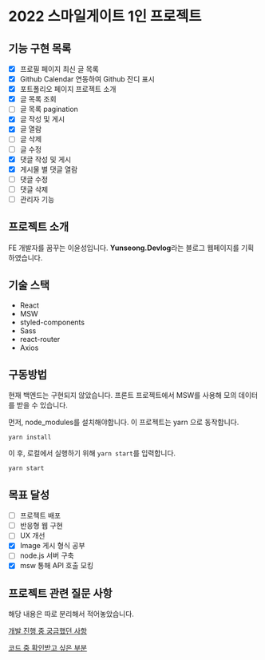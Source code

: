 # 2022 스마일게이트 1인 프로젝트

## 기능 구현 목록
- [x] 프로필 페이지 최신 글 목록
- [x] Github Calendar 연동하여 Github 잔디 표시
- [x] 포트폴리오 페이지 프로젝트 소개
- [x] 글 목록 조회
- [ ] 글 목록 pagination
- [x] 글 작성 및 게시
- [x] 글 열람
- [ ] 글 삭제
- [ ] 글 수정
- [x] 댓글 작성 및 게시
- [x] 게시물 별 댓글 열람
- [ ] 댓글 수정
- [ ] 댓글 삭제
- [ ] 관리자 기능

## 프로젝트 소개
FE 개발자를 꿈꾸는 이윤성입니다. **Yunseong.Devlog**라는 블로그 웹페이지를 기획하였습니다.

## 기술 스택
- React
- MSW
- styled-components
- Sass
- react-router
- Axios

## 구동방법
현재 백엔드는 구현되지 않았습니다. 프론트 프로젝트에서 MSW를 사용해 모의 데이터를 받을 수 있습니다.

먼저, node_modules를 설치해야합니다. 이 프로젝트는 yarn 으로 동작합니다.
```
yarn install
```
이 후, 로컬에서 실행하기 위해 `yarn start`를 입력합니다.
```
yarn start
```

## 목표 달성
- [ ] 프로젝트 배포
- [ ] 반응형 웹 구현
- [ ] UX 개선
- [x] Image 게시 형식 공부
- [ ] node.js 서버 구축
- [x] msw 통해 API 호출 모킹

## 프로젝트 관련 질문 사항

해당 내용은 따로 분리해서 적어놓았습니다.

[개발 진행 중 궁금했던 사항](./docs/QUESTION.md)

[코드 중 확인받고 싶은 부분](./docs/REVIEW.md)